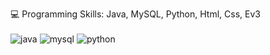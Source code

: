 💻 Programming Skills: Java, MySQL, Python, Html, Css, Ev3
<br>
<br>
![java](https://user-images.githubusercontent.com/84511001/129668970-18927316-8d29-4187-95d3-0d7068d5b45f.png)
![mysql](https://user-images.githubusercontent.com/84511001/129669632-55d9ebab-15b6-48a5-86f3-0c79345ea3a6.png)
![python](https://user-images.githubusercontent.com/84511001/129670057-c9543c80-581b-4816-b51f-56626f500a2f.png)
<br>
